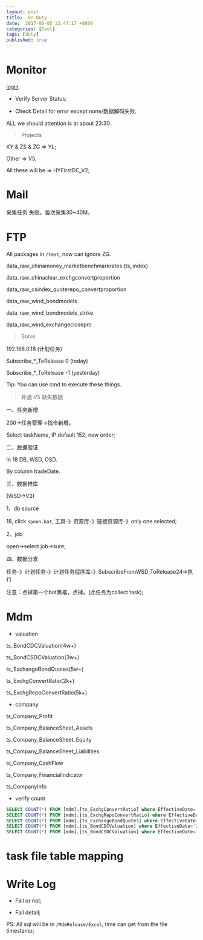 ```yaml
---
layout: post
title:  On Duty
date:  2017-06-05 22:47:17 +0800
categories: [Tool]
tags: [duty]
published: true
---
```



# Monitor


[login](http://60.173.195.200:8080/HYDBMonitor/login).


- Verify Server Status;

- Check Detail for error except none/数据解码失败.


ALL we should attention is at about 23:30.



> Projects

KY & ZS & ZG => YL;

Other => V5;

All these will be => HYFirstDC_V2;

# Mail

采集任务 失败。每次采集30~40M。


# FTP


All packages in `/test`, now can ignore ZG.


data_raw_chinamoney_marketbenchmarkrates  (ts_index)

data_raw_chinaclear_exchgconvertproportion

data_raw_csindex_quoterepo_convertproportion


data_raw_wind_bondmodels 

data_raw_wind_bondmodels_strike


data_raw_wind_exchangecloseprc



> Solve

192.168.0.18 (计划任务)

Subscribe_*_ToRelease 0 (today)

Subscribe_*_ToRelease -1 (yesterday)

Tip: You can use cmd to execute these things.


> 补退 V5 缺失数据

一、任务新增

200->任务管理->指令新增。

Select taskName, IP default 152, new order;

二、数据验证

In 18 DB, WSD, OSD.

By column tradeDate.

三、数据推库

(WSD->V2)

1、db source

18, click `spoon.bat`, 工具-》资源库-》链接资源库-》only one selected; 

2、job

open->select job->sure;

四、数据分发

任务-》计划任务-》计划任务程序库-》SubscribeFromWSD_ToRelease24=>执行

注意：点掉第一个bat黑框，点掉。(此任务为collect task);



# Mdm 

- valuation 

ts_BondCDCValuation(4w+)

ts_BondCSDCValuation(3w+)

ts_ExchangeBondQuotes(5w+)

ts_ExchgConvertRatio(2k+)

ts_ExchgRepoConvertRatio(5k+)



- company

ts_Company_Profit

ts_Company_BalanceSheet_Assets

ts_Company_BalanceSheet_Equity

ts_Company_BalanceSheet_Liabilities

ts_Company_CashFlow

ts_Company_FinancialIndicator

ts_CompanyInfo


- verify count

```sql
SELECT COUNT(*) FROM [mdm].[ts_ExchgConvertRatio] where EffectiveDate='2017-06-08';
SELECT COUNT(*) FROM [mdm].[ts_ExchgRepoConvertRatio] where EffectiveDate='2017-06-08';
SELECT COUNT(*) FROM [mdm].[ts_ExchangeBondQuotes] where EffectiveDate='2017-06-08';
SELECT COUNT(*) FROM [mdm].[ts_BondCDCValuation] where EffectiveDate='2017-06-08';
SELECT COUNT(*) FROM [mdm].[ts_BondCSDCValuation] where EffectiveDate='2017-06-08';
```


# task file table mapping



# Write Log


- Fail or not;

- Fail detail;

PS: All sql will be in `/MdmRelease/Excel`, time can get from the file timestamp;




























